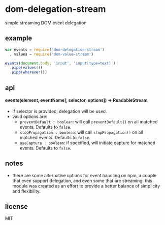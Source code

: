 # dom-delegation-stream

simple streaming DOM event delegation

## example

```javascript
var events = require('dom-delegation-stream')
  , values = require('dom-value-stream')

events(document.body, 'input', 'input[type=text]')
  .pipe(values())
  .pipe(wherever())
```

## api

#### events(element, eventName[, selector, options]) -> ReadableStream

* if selector is provided, delegation will be used.
* valid options are:
  - `preventDefault : boolean`: will call `preventDefault()` on all matched
  events. Defaults to `false`.
  - `stopPropagation : boolean`: will call `stopPropagation()` on all matched
  events. Defaults to `false`.
  - `useCapture : boolean`: if specified, will initiate capture for matched
  events. Defaults to `false`.

## notes

* there are some alternative options for event handling on npm, a couple that
  even support delegation, and even some that are streaming. this module was
  created as an effort to provide a better balance of simplicity and
  flexibility.

## license

MIT
